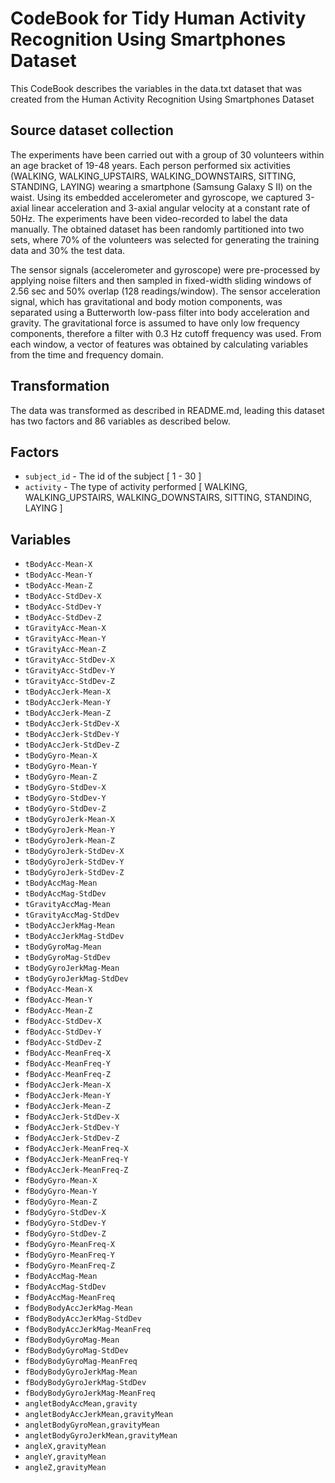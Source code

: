 # CodeBook for Tidy Human Activity Recognition Using Smartphones Dataset

This CodeBook describes the variables in the data.txt dataset that was created from the Human Activity Recognition Using Smartphones Dataset

## Source dataset collection
The experiments have been carried out with a group of 30 volunteers within an age bracket of 19-48 years. Each person performed six activities (WALKING, WALKING_UPSTAIRS, WALKING_DOWNSTAIRS, SITTING, STANDING, LAYING) wearing a smartphone (Samsung Galaxy S II) on the waist. Using its embedded accelerometer and gyroscope, we captured 3-axial linear acceleration and 3-axial angular velocity at a constant rate of 50Hz. The experiments have been video-recorded to label the data manually. The obtained dataset has been randomly partitioned into two sets, where 70% of the volunteers was selected for generating the training data and 30% the test data. 

The sensor signals (accelerometer and gyroscope) were pre-processed by applying noise filters and then sampled in fixed-width sliding windows of 2.56 sec and 50% overlap (128 readings/window). The sensor acceleration signal, which has gravitational and body motion components, was separated using a Butterworth low-pass filter into body acceleration and gravity. The gravitational force is assumed to have only low frequency components, therefore a filter with 0.3 Hz cutoff frequency was used. From each window, a vector of features was obtained by calculating variables from the time and frequency domain.

## Transformation
The data was transformed as described in README.md, leading this dataset has two factors and 86 variables as described below.

## Factors

* `subject_id` - The id of the subject [ 1 - 30 ]
* `activity` - The type of activity performed [ WALKING, WALKING_UPSTAIRS, WALKING_DOWNSTAIRS, SITTING, STANDING, LAYING ]

## Variables
* `tBodyAcc-Mean-X`                   
* `tBodyAcc-Mean-Y`                   
* `tBodyAcc-Mean-Z`                   
* `tBodyAcc-StdDev-X`                 
* `tBodyAcc-StdDev-Y`                 
* `tBodyAcc-StdDev-Z`                 
* `tGravityAcc-Mean-X`                
* `tGravityAcc-Mean-Y`                
* `tGravityAcc-Mean-Z`                
* `tGravityAcc-StdDev-X`              
* `tGravityAcc-StdDev-Y`              
* `tGravityAcc-StdDev-Z`              
* `tBodyAccJerk-Mean-X`               
* `tBodyAccJerk-Mean-Y`               
* `tBodyAccJerk-Mean-Z`               
* `tBodyAccJerk-StdDev-X`             
* `tBodyAccJerk-StdDev-Y`             
* `tBodyAccJerk-StdDev-Z`             
* `tBodyGyro-Mean-X`                  
* `tBodyGyro-Mean-Y`                  
* `tBodyGyro-Mean-Z`                  
* `tBodyGyro-StdDev-X`                
* `tBodyGyro-StdDev-Y`                
* `tBodyGyro-StdDev-Z`                
* `tBodyGyroJerk-Mean-X`              
* `tBodyGyroJerk-Mean-Y`              
* `tBodyGyroJerk-Mean-Z`              
* `tBodyGyroJerk-StdDev-X`            
* `tBodyGyroJerk-StdDev-Y`            
* `tBodyGyroJerk-StdDev-Z`            
* `tBodyAccMag-Mean`                  
* `tBodyAccMag-StdDev`                
* `tGravityAccMag-Mean`               
* `tGravityAccMag-StdDev`             
* `tBodyAccJerkMag-Mean`              
* `tBodyAccJerkMag-StdDev`            
* `tBodyGyroMag-Mean`                 
* `tBodyGyroMag-StdDev`               
* `tBodyGyroJerkMag-Mean`             
* `tBodyGyroJerkMag-StdDev`           
* `fBodyAcc-Mean-X`                   
* `fBodyAcc-Mean-Y`                   
* `fBodyAcc-Mean-Z`                   
* `fBodyAcc-StdDev-X`                 
* `fBodyAcc-StdDev-Y`                 
* `fBodyAcc-StdDev-Z`                 
* `fBodyAcc-MeanFreq-X`               
* `fBodyAcc-MeanFreq-Y`               
* `fBodyAcc-MeanFreq-Z`               
* `fBodyAccJerk-Mean-X`               
* `fBodyAccJerk-Mean-Y`               
* `fBodyAccJerk-Mean-Z`               
* `fBodyAccJerk-StdDev-X`             
* `fBodyAccJerk-StdDev-Y`             
* `fBodyAccJerk-StdDev-Z`             
* `fBodyAccJerk-MeanFreq-X`           
* `fBodyAccJerk-MeanFreq-Y`           
* `fBodyAccJerk-MeanFreq-Z`           
* `fBodyGyro-Mean-X`                  
* `fBodyGyro-Mean-Y`                  
* `fBodyGyro-Mean-Z`                  
* `fBodyGyro-StdDev-X`                
* `fBodyGyro-StdDev-Y`                
* `fBodyGyro-StdDev-Z`                
* `fBodyGyro-MeanFreq-X`              
* `fBodyGyro-MeanFreq-Y`              
* `fBodyGyro-MeanFreq-Z`              
* `fBodyAccMag-Mean`                  
* `fBodyAccMag-StdDev`                
* `fBodyAccMag-MeanFreq`              
* `fBodyBodyAccJerkMag-Mean`          
* `fBodyBodyAccJerkMag-StdDev`        
* `fBodyBodyAccJerkMag-MeanFreq`      
* `fBodyBodyGyroMag-Mean`             
* `fBodyBodyGyroMag-StdDev`           
* `fBodyBodyGyroMag-MeanFreq`         
* `fBodyBodyGyroJerkMag-Mean`         
* `fBodyBodyGyroJerkMag-StdDev`       
* `fBodyBodyGyroJerkMag-MeanFreq`     
* `angletBodyAccMean,gravity`         
* `angletBodyAccJerkMean,gravityMean` 
* `angletBodyGyroMean,gravityMean`    
* `angletBodyGyroJerkMean,gravityMean`
* `angleX,gravityMean`                
* `angleY,gravityMean`                
* `angleZ,gravityMean`